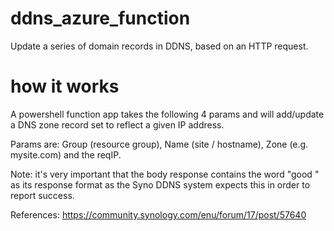 # ddns_azure_function
Update a series of domain records in DDNS, based on an HTTP request.

# how it works

A powershell function app takes the following 4 params and will add/update a DNS zone record set to reflect a given IP address. 

Params are: Group (resource group), Name (site / hostname), Zone (e.g. mysite.com) and the reqIP.

Note: it's very important that the body response contains the word "good <ip>" as its response format as the Syno DDNS system expects this in order to report success. 

References:
https://community.synology.com/enu/forum/17/post/57640
